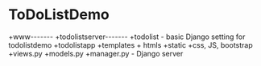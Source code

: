 # ToDoListDemo


+www-------
  +todolistserver-------
	 +todolist - basic Django setting for todolistdemo
	 +todolistapp
	   +templates
	     + htmls
	   +static
	      +css, JS, bootstrap
	   +views.py
	   +models.py
	 +manager.py  - Django server
